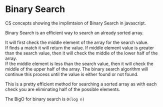 # Binary Search
CS concepts showing the implimtaion of Binary Search in javascript.

Binary Search is an efficient way to search an already sorted array. 

It will first check the middle element of the array for the search value.  
If finds a match it will return the value. 
If middle element value is greater than the search value, then it will check the middle of the lower half of the array.  
If the middle element is less than the search value, then it will check the middle of the upper half of the array.
The binary search algorithm will continue this process until the value is either found or not found. 

This is a pretty efficient method for searching a sorted array as with each check you are eliminating half of the possible elements. 

The BigO for binary search is `O(log n)`

